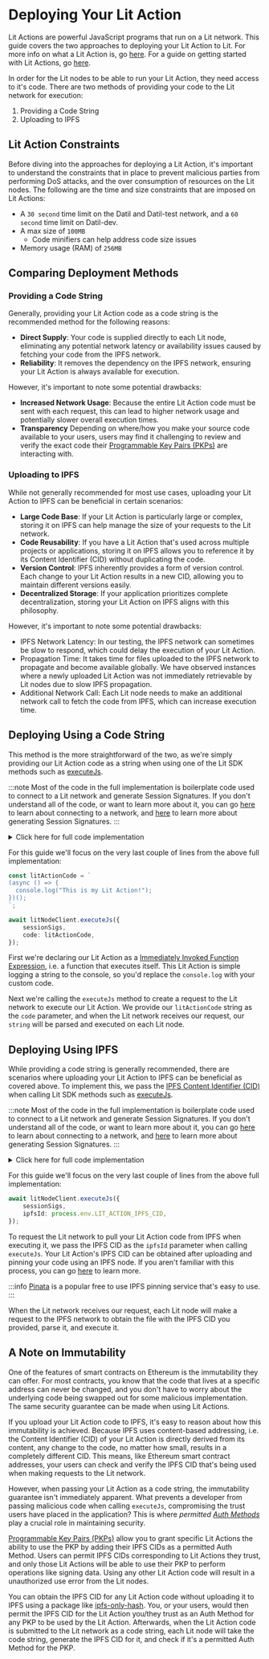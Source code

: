 # Deploying Your Lit Action

Lit Actions are powerful JavaScript programs that run on a Lit network. This guide covers the two approaches to deploying your Lit Action to Lit. For more info on what a Lit Action is, go [here](./overview.md). For a guide on getting started with Lit Actions, go [here](./quick-start.md).

In order for the Lit nodes to be able to run your Lit Action, they need access to it's code. There are two methods of providing your code to the Lit network for execution:

1. Providing a Code String
2. Uploading to IPFS

## Lit Action Constraints

Before diving into the approaches for deploying a Lit Action, it's important to understand the constraints that in place to prevent malicious parties from performing DoS attacks, and the over consumption of resources on the Lit nodes. The following are the time and size constraints that are imposed on Lit Actions:

- A `30 second` time limit on the Datil and Datil-test network, and a `60 second` time limit on Datil-dev.
- A max size of `100MB`
  - Code minifiers can help address code size issues
- Memory usage (RAM) of `256MB`

## Comparing Deployment Methods

### Providing a Code String

Generally, providing your Lit Action code as a code string is the recommended method for the following reasons:

- **Direct Supply**: Your code is supplied directly to each Lit node, eliminating any potential network latency or availability issues caused by fetching your code from the IPFS network.
- **Reliability**: It removes the dependency on the IPFS network, ensuring your Lit Action is always available for execution.

However, it's important to note some potential drawbacks:

- **Increased Network Usage**: Because the entire Lit Action code must be sent with each request, this can lead to higher network usage and potentially slower overall execution times.
- **Transparency** Depending on where/how you make your source code available to your users, users may find it challenging to review and verify the exact code their [Programmable Key Pairs (PKPs)](../../user-wallets/pkps/overview.md) are interacting with.

### Uploading to IPFS

While not generally recommended for most use cases, uploading your Lit Action to IPFS can be beneficial in certain scenarios:

- **Large Code Base**: If your Lit Action is particularly large or complex, storing it on IPFS can help manage the size of your requests to the Lit network.
- **Code Reusability**: If you have a Lit Action that's used across multiple projects or applications, storing it on IPFS allows you to reference it by its Content Identifier (CID) without duplicating the code.
- **Version Control**: IPFS inherently provides a form of version control. Each change to your Lit Action results in a new CID, allowing you to maintain different versions easily.
- **Decentralized Storage**: If your application prioritizes complete decentralization, storing your Lit Action on IPFS aligns with this philosophy.

However, it's important to note some potential drawbacks:

- IPFS Network Latency: In our testing, the IPFS network can sometimes be slow to respond, which could delay the execution of your Lit Action.
- Propagation Time: It takes time for files uploaded to the IPFS network to propagate and become available globally. We have observed instances where a newly uploaded Lit Action was not immediately retrievable by Lit nodes due to slow IPFS propagation.
- Additional Network Call: Each Lit node needs to make an additional network call to fetch the code from IPFS, which can increase execution time.

## Deploying Using a Code String

This method is the more straightforward of the two, as we're simply providing our Lit Action code as a string when using one of the Lit SDK methods such as [executeJs](https://v6-api-doc-lit-js-sdk.vercel.app/interfaces/types_src.ILitNodeClient.html#executeJs).

:::note
Most of the code in the full implementation is boilerplate code used to connect to a Lit network and generate Session Signatures. If you don't understand all of the code, or want to learn more about it, you can go [here](../../connecting-to-a-lit-network/connecting.md) to learn about connecting to a network, and [here](../authentication/session-sigs/intro.md) to learn more about generating Session Signatures.
:::

<details>
<summary>Click here for full code implementation</summary>
<p>

```ts
import { LitNodeClient } from "@lit-protocol/lit-node-client";
import { LIT_RPC, LitNetwork } from "@lit-protocol/constants";
import {
  createSiweMessageWithRecaps,
  generateAuthSig,
  LitAbility,
  LitActionResource,
} from "@lit-protocol/auth-helpers";

const ethersSigner = new ethers.Wallet(
    process.env.ETHEREUM_PRIVATE_KEY,
    new ethers.providers.JsonRpcProvider(LIT_RPC.CHRONICLE_YELLOWSTONE)
);

const litNodeClient = new LitNodeClient({
    litNetwork: LitNetwork.DatilDev,
    debug: false,
});
await litNodeClient.connect();

const sessionSigs = await litNodeClient.getSessionSigs({
    chain: "ethereum",
    expiration: new Date(Date.now() + 1000 * 60 * 60 * 24).toISOString(), // 24 hours
    resourceAbilityRequests: [
        {
            resource: new LitActionResource("*"),
            ability: LitAbility.LitActionExecution,
        },
    ],
    authNeededCallback: async ({
        resourceAbilityRequests,
        expiration,
        uri,
    }) => {
        const toSign = await createSiweMessageWithRecaps({
            uri: uri!,
            expiration: expiration!,
            resources: resourceAbilityRequests!,
            walletAddress: ethersSigner.address,
            nonce: await litNodeClient.getLatestBlockhash(),
            litNodeClient,
        });

        return await generateAuthSig({
            signer: ethersSigner,
            toSign,
        });
    },
});

const litActionCode = `
(async () => {
  console.log("This is my Lit Action!");
})();
`;

await litNodeClient.executeJs({
    sessionSigs,
    code: litActionCode,
});
```

</p>
</details>

For this guide we'll focus on the very last couple of lines from the above full implementation:

```ts
const litActionCode = `
(async () => {
  console.log("This is my Lit Action!");
})();
`;

await litNodeClient.executeJs({
    sessionSigs,
    code: litActionCode,
});
```

First we're declaring our Lit Action as a [Immediately Invoked Function Expression](https://developer.mozilla.org/en-US/docs/Glossary/IIFE), i.e. a function that executes itself. This Lit Action is simple logging a string to the console, so you'd replace the `console.log` with your custom code.

Next we're calling the `executeJs` method to create a request to the Lit network to execute our Lit Action. We provide our `litActionCode` string as the `code` parameter, and when the Lit network receives our request, our `string` will be parsed and executed on each Lit node.

## Deploying Using IPFS

While providing a code string is generally recommended, there are scenarios where uploading your Lit Action to IPFS can be beneficial as covered above. To implement this, we pass the [IPFS Content Identifier (CID)](https://docs.ipfs.tech/quickstart/publish/#cids-explained) when calling Lit SDK methods such as [executeJs](https://v6-api-doc-lit-js-sdk.vercel.app/interfaces/types_src.ILitNodeClient.html#executeJs).

:::note
Most of the code in the full implementation is boilerplate code used to connect to a Lit network and generate Session Signatures. If you don't understand all of the code, or want to learn more about it, you can go [here](../../connecting-to-a-lit-network/connecting.md) to learn about connecting to a network, and [here](../authentication/session-sigs/intro.md) to learn more about generating Session Signatures.
:::

<details>
<summary>Click here for full code implementation</summary>
<p>

```ts
import { LitNodeClient } from "@lit-protocol/lit-node-client";
import { LIT_RPC, LitNetwork } from "@lit-protocol/constants";
import {
  createSiweMessageWithRecaps,
  generateAuthSig,
  LitAbility,
  LitActionResource,
} from "@lit-protocol/auth-helpers";

const ethersSigner = new ethers.Wallet(
    process.env.ETHEREUM_PRIVATE_KEY,
    new ethers.providers.JsonRpcProvider(LIT_RPC.CHRONICLE_YELLOWSTONE)
);

const litNodeClient = new LitNodeClient({
    litNetwork: LitNetwork.DatilDev,
    debug: false,
});
await litNodeClient.connect();

const sessionSigs = await litNodeClient.getSessionSigs({
    chain: "ethereum",
    expiration: new Date(Date.now() + 1000 * 60 * 60 * 24).toISOString(), // 24 hours
    resourceAbilityRequests: [
        {
            resource: new LitActionResource("*"),
            ability: LitAbility.LitActionExecution,
        },
    ],
    authNeededCallback: async ({
        resourceAbilityRequests,
        expiration,
        uri,
    }) => {
        const toSign = await createSiweMessageWithRecaps({
            uri: uri!,
            expiration: expiration!,
            resources: resourceAbilityRequests!,
            walletAddress: ethersSigner.address,
            nonce: await litNodeClient.getLatestBlockhash(),
            litNodeClient,
        });

        return await generateAuthSig({
            signer: ethersSigner,
            toSign,
        });
    },
});

await litNodeClient.executeJs({
    sessionSigs,
    ipfsId: process.env.LIT_ACTION_IPFS_CID,
});
```

</p>
</details>

For this guide we'll focus on the very last couple of lines from the above full implementation:

```ts
await litNodeClient.executeJs({
    sessionSigs,
    ipfsId: process.env.LIT_ACTION_IPFS_CID,
});
```

To request the Lit network to pull your Lit Action code from IPFS when executing it, we pass the IPFS CID as the `ipfsId` parameter when calling `executeJs`. Your Lit Action's IPFS CID can be obtained after uploading and pinning your code using an IPFS node. If you aren't familiar with this process, you can go [here](https://docs.ipfs.tech/quickstart/publish/) to learn more.

:::info
[Pinata](https://www.pinata.cloud/) is a popular free to use IPFS pinning service that's easy to use.
:::

When the Lit network receives our request, each Lit node will make a request to the IPFS network to obtain the file with the IPFS CID you provided, parse it, and execute it.

## A Note on Immutability

One of the features of smart contracts on Ethereum is the immutability they can offer. For most contracts, you know that the code that lives at a specific address can never be changed, and you don't have to worry about the underlying code being swapped out for some malicious implementation. The same security guarantee can be made when using Lit Actions.

If you upload your Lit Action code to IPFS, it's easy to reason about how this immutability is achieved. Because IPFS uses content-based addressing, i.e. the Content Identifier (CID) of your Lit Action is directly derived from its content, any change to the code, no matter how small, results in a completely different CID. This means, like Ethereum smart contract addresses, your users can check and verify the IPFS CID that's being used when making requests to the Lit network.

However, when passing your Lit Action as a code string, the immutability guarantee isn't immediately apparent. What prevents a developer from passing malicious code when calling `executeJs`, compromising the trust users have placed in the application? This is where *permitted [Auth Methods](../../user-wallets/pkps/advanced-topics/auth-methods/overview)* play a crucial role in maintaining security.

[Programmable Key Pairs (PKPs)](../../user-wallets/pkps/overview.md) allow you to grant specific Lit Actions the ability to use the PKP by adding their IPFS CIDs as a permitted Auth Method. Users can permit IPFS CIDs corresponding to Lit Actions they trust, and only those Lit Actions will be able to use their PKP to perform operations like signing data. Using any other Lit Action code will result in a unauthorized use error from the Lit nodes.

You can obtain the IPFS CID for any Lit Action code without uploading it to IPFS using a package like [ipfs-only-hash](https://github.com/alanshaw/ipfs-only-hash). You, or your users, would then permit the IPFS CID for the Lit Action you/they trust as an Auth Method for any PKP to be used by the Lit Action. Afterwards, when the Lit Action code is submitted to the Lit network as a code string, each Lit node will take the code string, generate the IPFS CID for it, and check if it's a permitted Auth Method for the PKP.
